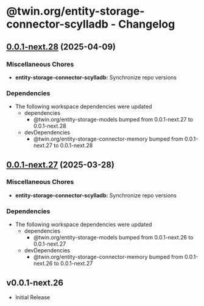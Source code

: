 # @twin.org/entity-storage-connector-scylladb - Changelog

## [0.0.1-next.28](https://github.com/twinfoundation/entity-storage/compare/entity-storage-connector-scylladb-v0.0.1-next.27...entity-storage-connector-scylladb-v0.0.1-next.28) (2025-04-09)


### Miscellaneous Chores

* **entity-storage-connector-scylladb:** Synchronize repo versions


### Dependencies

* The following workspace dependencies were updated
  * dependencies
    * @twin.org/entity-storage-models bumped from 0.0.1-next.27 to 0.0.1-next.28
  * devDependencies
    * @twin.org/entity-storage-connector-memory bumped from 0.0.1-next.27 to 0.0.1-next.28

## [0.0.1-next.27](https://github.com/twinfoundation/entity-storage/compare/entity-storage-connector-scylladb-v0.0.1-next.26...entity-storage-connector-scylladb-v0.0.1-next.27) (2025-03-28)


### Miscellaneous Chores

* **entity-storage-connector-scylladb:** Synchronize repo versions


### Dependencies

* The following workspace dependencies were updated
  * dependencies
    * @twin.org/entity-storage-models bumped from 0.0.1-next.26 to 0.0.1-next.27
  * devDependencies
    * @twin.org/entity-storage-connector-memory bumped from 0.0.1-next.26 to 0.0.1-next.27

## v0.0.1-next.26

- Initial Release
